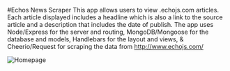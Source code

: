 
#Echos News Scraper
This app allows users to view .echojs.com  articles. Each article displayed includes a headline which is also a link to the source article and a description that includes the date of publish. The app uses Node/Express for the server and routing, MongoDB/Mongoose for the database and models, Handlebars for the layout and views, & Cheerio/Request for scraping the data from http://www.echojs.com/

![Homepage](https://github.com/helenkhoda2019/EATDABURGER/blob/master/news.png)
